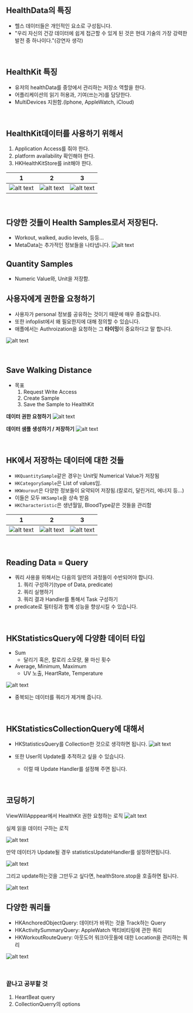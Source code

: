  ## HealthData의 특징
 - 헬스 데이터들은 개인적인 요소로 구성됩니다. 
- "우리 자신의 건강 데이터에 쉽게 접근할 수 있게 된 것은 현대 기술의 가장 강력한 발전 중 하나이다."(강연자 생각)

<br/>

## HealthKit 특징
- 유저의 healthData를 중앙에서 관리하는 저장소 역할을 한다.
- 어플리케이션의 읽기 허용과, 기여(쓰는거)를 담당한다.
- MultiDevices 지원함.(Iphone, AppleWatch, iCloud)


<br/>

## HealthKit데이터를 사용하기 위해서

1. Application Access를 줘야 한다.
2. platform availability 확인해야 한다.
3. HKHealthKitStore를 init해야 한다.

|1|2|3|
|:-:|:-:|:-:|
|![alt text](image.png) | ![alt text](image-1.png)|![alt text](image-2.png)|


<br/>

## 다양한 것들이 Health Samples로서 저장된다.

- Workout, walked, audio levels, 등등...
- MetaData는 추가적인 정보들을 나타냅니다.
        ![alt text](image-3.png)

## Quantity Samples
- Numeric Value와, Unit을 저장함.


## 사용자에게 권한을 요청하기
- 사용자가 personal 정보를 공유하는 것이기 때문에 매우 중요합니다.
- 또한 infoplist에서 왜 필요한지에 대해 정의할 수 있습니다.
- 애플에서는 Authroization을 요청하는 그 **타이밍**이 중요하다고 말 합니다.

![alt text](image-4.png)

<br/>

## Save Walking Distance

- 목표
    1. Request Write Access
    2. Create Sample
    3. Save the Sample to HealthKit

**데이터 권한 요청하기** 
![alt text](image-5.png)


**데이터 샘플 생성하기 / 저장하기**
![alt text](image-6.png)

<br/>

## HK에서 저장하는 데이터에 대한 것들

- `HKQuantitySample`같은 경우는 Unit및 Numerical Value가 저장됨
- `HKCategorySample`은 List of values임.
- `HKWourout`은 다양한 정보들이 요약되어 저장됨.(칼로리, 달린거리, 에너지 등...)
- 이들은 모두 `HKSample`을 상속 받음
- `HKCharacteristic`은 생년월일, BloodType같은 것들을 관리함


|1|2|3|
|:-:|:-:|:-:|
|![alt text](image-7.png)|![alt text](image-8.png)|![alt text](image-9.png)|

<br/>

## Reading Data = Query
- 쿼리 사용을 위해서는 다음의 일련의 과정들이 수반되어야 합니다.
    1. 쿼리 구성하기(type of Data, predicate)
    2. 쿼리 실행하기
    3. 쿼리 결과 Handler를 통해서 Task 구성하기
- predicate로 필터링과 함꼐 성능을 향상시킬 수 있습니다. 

<br/>

## HKStatisticsQuery에 다양환 데이터 타입

- Sum
  - 달리기 혹은, 칼로리 소모량, 물 마신 횟수
- Average, Minimum, Maximum
  - UV 노출, HeartRate, Temperature

![alt text](image-10.png)


- 중복되는 데이터를 쿼리가 제거해 줍니다. 

<br/>

## HKStatisticsCollectionQuery에 대해서 
- HKStatisticsQuery를 Collection한 것으로 생각하면 됩니다.
![alt text](image-11.png)


- 또한 User의 Update를 추적하고 싶을 수 있습니다.
  - 이럴 때 Update Handler를 설정해 주면 됩니다.

<br/>

## 코딩하기

ViewWillApppear에서 HealthKit 권한 요청하는 로직
![alt text](image-12.png)

실제 읽을 데이터 구하는 로직

![alt text](image-13.png)

만약 데이터가 Update될 경우 statisticsUpdateHandler를 설정하면됩니다.

![alt text](image-14.png)

그리고 update하는것을 그만두고 싶다면, healthStore.stop을 호출하면 됩니다.

![alt text](image-15.png)


## 다양한 쿼리들
- HKAnchoredObjectQuery: 데이터가 바뀌는 것을 Track하는 Query
- HKActivitySummaryQuery: AppleWatch 액티비티링에 관한 쿼리
- HKWorkoutRouteQuery: 아웃도어 워크아웃들에 대한 Location을 관리하는 쿼리

![alt text](image-16.png)

<br/>

### 끝나고 공부할 것
1. HeartBeat query
2. CollectionQuerry의 options 